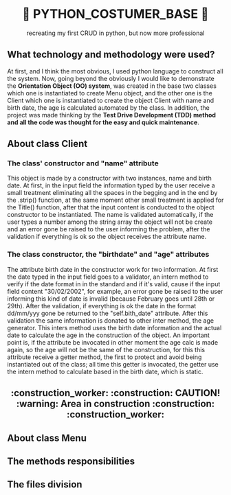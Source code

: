 # <h1 align = "center">:snake: PYTHON_COSTUMER_BASE :snake:</h1>
<p align = "center"> recreating my first CRUD in python, but now more professional </p> 


## What technology and methodology were used?
At first, and I think the most obvious, I used python language to construct all the system. Now, going beyond the obviously I would like to demonstrate the <strong>Orientation 
Object (OO) system</strong>, was created in the base two classes which one is instantiated to create Menu object, and the other one is the Client which one is instantiated to 
create the object Client with name and birth date, the age is calculated automated by the class. In addition, the project was made thinking by the <strong>Test Drive 
Development (TDD) method and all the code was thought for the easy and quick maintenance</strong>.

## About class Client
### The class' constructor and "name" attribute
This object is made by a constructor with two instances, name and birth date. At first, in the input field the information typed by the user receive a small treatment eliminating 
all the spaces in the begging and in the end by the .strip() function, at the same moment other small treatment is applied for the Title() function, after that the input content 
is conducted to the object constructor to be instantiated. The name is validated automatically, if the user types a number among the string array the object will not be create and 
an error gone be raised to the user informing the problem, after the validation if everything is ok so the object receives the attribute name.

### The class constructor, the "birthdate" and "age" attributes 
The attribute birth date in the constructor work for two information. At first the date typed in the input field goes to a validator, an intern method to verify if the date 
format in in the standard and if it's valid, cause if the input field content "30/02/2002", for example, an error gone be raised to the user informing this kind of date is invalid
(because February goes until 28th or 29th). After the validation, if everything is ok the date in the format dd/mm/yyy gone be returned to the "self.bith_date" attribute. After 
this validation the same information is donated to other inter method, the age generator. This inters method uses the birth date information and the actual date to calculate the 
age in the construction of the object. An important point is, if the attribute be invocated in other moment the age calc is made again, so the age will not be the same of the 
construction, for this this attribute receive a getter method, the first to protect and avoid being instantiated out of the class; all time this getter is invocated, the getter
use the intern method to calculate based in the birth date, which is static.

<h2 align = "center"> :construction_worker: :construction: CAUTION! :warning: Area in construction :construction: :construction_worker:</h2>


## About class Menu


## The methods responsibilities


## The files division
